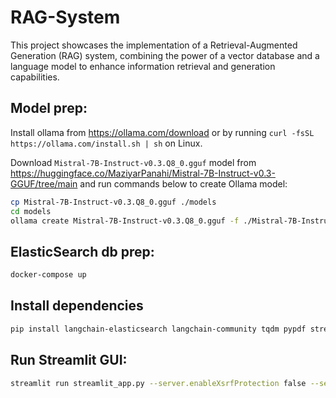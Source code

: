 # RAG-System
This project showcases the implementation of a Retrieval-Augmented Generation (RAG) system, combining the power of a vector database and a language model to enhance information retrieval and generation capabilities.


## Model prep:
Install ollama from https://ollama.com/download or by running
`curl -fsSL https://ollama.com/install.sh | sh` on Linux.

Download `Mistral-7B-Instruct-v0.3.Q8_0.gguf` model from https://huggingface.co/MaziyarPanahi/Mistral-7B-Instruct-v0.3-GGUF/tree/main and run commands below to create Ollama model:

```sh
cp Mistral-7B-Instruct-v0.3.Q8_0.gguf ./models 
cd models
ollama create Mistral-7B-Instruct-v0.3.Q8_0.gguf -f ./Mistral-7B-Instruct-v0.3.Q8_0.gguf
```

## ElasticSearch db prep:
```sh
docker-compose up
```

## Install dependencies
```sh
pip install langchain-elasticsearch langchain-community tqdm pypdf streamlit langchain-experimental
```

## Run Streamlit GUI:
```sh
streamlit run streamlit_app.py --server.enableXsrfProtection false --server.port 8540
```